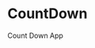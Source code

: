 # CountDown
 Count Down App
     
          
                                                  
                                                   
                                        
                     
             
   
 
   
 
